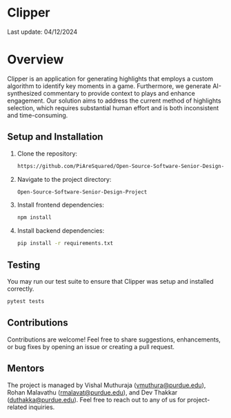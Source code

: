 # Clipper

Last update: 04/12/2024

# Overview

Clipper is an application for generating highlights that employs a custom algorithm to identify key moments in a game. Furthermore, we generate AI-synthesized commentary to provide context to plays and enhance engagement. Our solution aims to address the current method of highlights selection, which requires substantial human effort and is both inconsistent and time-consuming.

## Setup and Installation

1. Clone the repository:

   ```bash
   https://github.com/PiAreSquared/Open-Source-Software-Senior-Design-Project.git
   ```

2. Navigate to the project directory:

   ```bash
   Open-Source-Software-Senior-Design-Project
   ```

3. Install frontend dependencies:

    ```bash
    npm install
    ```

4. Install backend dependencies:

   ```bash
   pip install -r requirements.txt
   ```

## Testing

You may run our test suite to ensure that Clipper was setup and installed correctly.

 ```bash
 pytest tests
 ```

## Contributions

Contributions are welcome! Feel free to share suggestions, enhancements, or bug fixes by opening an issue or creating a pull request.

## Mentors
The project is managed by Vishal Muthuraja (vmuthura@purdue.edu), Rohan Malavathu (rmalavat@purdue.edu), and Dev Thakkar (duthakka@purdue.edu). Feel free to reach out to any of us for project-related inquiries.


   

